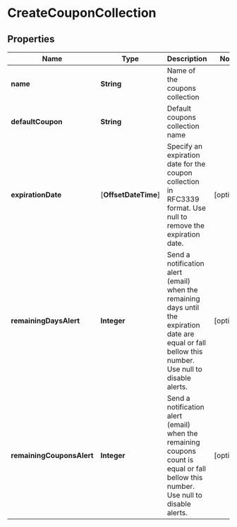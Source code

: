 
# CreateCouponCollection

## Properties
Name | Type | Description | Notes
------------ | ------------- | ------------- | -------------
**name** | **String** | Name of the coupons collection | 
**defaultCoupon** | **String** | Default coupons collection name | 
**expirationDate** | [**OffsetDateTime**] | Specify an expiration date for the coupon collection in RFC3339 format. Use null to remove the expiration date. |  [optional]
**remainingDaysAlert** | **Integer** | Send a notification alert (email) when the remaining days until the expiration date are equal or fall bellow this number. Use null to disable alerts. |  [optional]
**remainingCouponsAlert** | **Integer** | Send a notification alert (email) when the remaining coupons count is equal or fall bellow this number. Use null to disable alerts. |  [optional]



